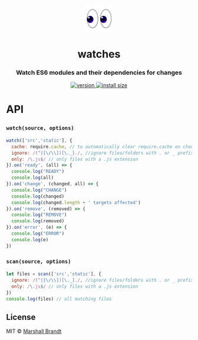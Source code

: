 <div align="center">
  <img src="https://github.com/marshallcb/watches/raw/main/meta/watches.png" alt="watches" width="75" />
</div>

<h1 align="center">watches</h1>
<h3 align="center">Watch ES6 modules and their dependencies for changes</h3>

<div align="center">
  <a href="https://npmjs.org/package/watches">
    <img src="https://badgen.now.sh/npm/v/watches" alt="version" />
  </a>
  <a href="https://packagephobia.com/result?p=watches">
    <img src="https://badgen.net/packagephobia/install/watches" alt="install size" />
  </a>
</div>

# API

### `watch(source, options)`

```js
watch(['src','static'], {
  cache: require.cache, // to automatically clear require.cache on changes
  ignore: /(^|[\/\\])[\._]./, //ignore files/folders with . or _ prefix
  only: /\.js$/ // only files with a .js extension
}).on('ready', (all) => {
  console.log("READY")
  console.log(all)
}).on('change', (changed, all) => {
  console.log("CHANGE")
  console.log(changed)
  console.log(changed.length + ' targets affected')
}).on('remove', (removed) => {
  console.log("REMOVE")
  console.log(removed)
}).on('error', (e) => {
  console.log("ERROR")
  console.log(e)
})
```

### `scan(source, options)`

```js
let files = scan(['src','static'], {
  ignore: /(^|[\/\\])[\._]./, //ignore files/folders with . or _ prefix
  only: /\.js$/ // only files with a .js extension
})
console.log(files) // all matching files
```

## License

MIT © [Marshall Brandt](https://m4r.sh)
